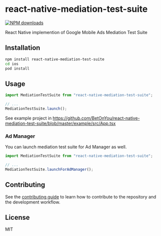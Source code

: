 # react-native-mediation-test-suite

<a href="https://www.npmjs.com/package/react-native-mediation-test-suite"><img src="https://img.shields.io/npm/v/react-native-mediation-test-suite" alt="NPM downloads"></a>

React Native implemention of Google Mobile Ads Mediation Test Suite

## Installation

```sh
npm install react-native-mediation-test-suite
cd ios
pod install
```

## Usage

```js
import MediationTestSuite from "react-native-mediation-test-suite";

// ...
MediationTestSuite.launch();
```

See example project in https://github.com/BetOnYou/react-native-mediation-test-suite/blob/master/example/src/App.tsx

### Ad Manager

You can launch mediation test suite for Ad Manager as well.

```js
import MediationTestSuite from "react-native-mediation-test-suite";

// ...
MediationTestSuite.launchForAdManager();
```

## Contributing

See the [contributing guide](CONTRIBUTING.md) to learn how to contribute to the repository and the development workflow.

## License

MIT
